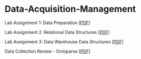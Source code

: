 # Data-Acquisition-Management

Lab Assignment 1: Data Preparation [[PDF](https://drive.google.com/file/d/1wYmJ6hu69nc2fc1wi2ZDVgMMG4CtgGNE/view?usp=sharing)]

Lab Assignment 2: Relational Data Structures [[PDF](https://drive.google.com/file/d/1ZE7lzbhTj9e_CisUw1YEV3uNZSDDDY7o/view?usp=sharing)]

Lab Assignment 3: Data Warehouse Data Structures [[PDF](https://drive.google.com/file/d/1iKnyiMv8IzfwO6AU2MhaKxU6ZpoTu3ZP/view?usp=sharing)]

Data Collection Review - Octoparse [[PDF](https://drive.google.com/file/d/1xhl7IZGp84HEs2fUAoqnDqaGlGElAcwA/view?usp=sharing)]
